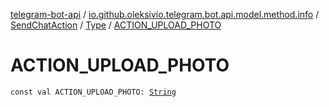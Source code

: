[telegram-bot-api](../../../index.md) / [io.github.oleksivio.telegram.bot.api.model.method.info](../../index.md) / [SendChatAction](../index.md) / [Type](index.md) / [ACTION_UPLOAD_PHOTO](./-a-c-t-i-o-n_-u-p-l-o-a-d_-p-h-o-t-o.md)

# ACTION_UPLOAD_PHOTO

`const val ACTION_UPLOAD_PHOTO: `[`String`](https://kotlinlang.org/api/latest/jvm/stdlib/kotlin/-string/index.html)
